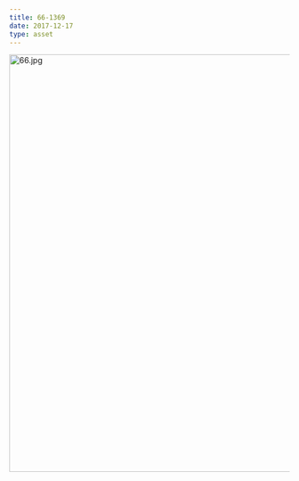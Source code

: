 ```yaml
---
title: 66-1369
date: 2017-12-17
type: asset
---
```

<img src="https://histologylab.ctl.columbia.edu/assets/images/66.jpg" height="750" alt="66.jpg" style="margin: 0;padding: 0;border: 0;">
